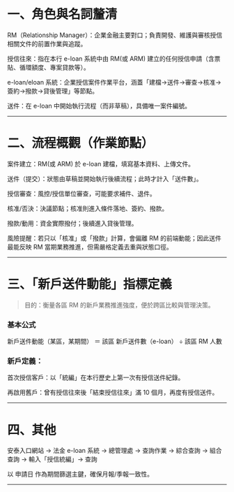 # 一、角色與名詞釐清

RM（Relationship Manager）：企業金融主要對口；負責開發、維護與審核授信相關文件的前置作業與追蹤。

授信往來：指在本行 e-loan 系統中由 RM(或 ARM) 建立的任何授信申請（含票貼、循環額度、專案貸款等）。

e-loan/eloan 系統：企業授信案件作業平台，涵蓋「建檔→送件→審查→核准→簽約→撥款→貸後管理」等節點。

送件：在 e-loan 中開始執行流程（而非草稿），具備唯一案件編號。

---

# 二、流程概觀（作業節點）

案件建立：RM(或 ARM) 於 e-loan 建檔，填寫基本資料、上傳文件。

送件（提交）：狀態由草稿並開始執行後續流程；此時才計入「送件數」。

授信審查：風控/授信單位審查，可能要求補件、退件。

核准/否決：決議節點；核准則進入條件落地、簽約、撥款。

撥款/動用：資金實際撥付；後續進入貸後管理。

風險提醒：若只以「核准」或「撥款」計算，會偏離 RM 的前端動能；因此送件最能反映 RM 當期業務推進，但需嚴格定義去重與狀態口徑。

---

# 三、「新戶送件動能」指標定義

> 目的：衡量各區 RM 的新戶業務推進強度，便於跨區比較與管理決策。

### 基本公式

新戶送件動能（某區，某期間）
＝ 該區 新戶送件數（e-loan） ÷ 該區 RM 人數

### 新戶定義：

首次授信客戶：以「統編」在本行歷史上第一次有授信送件紀錄。

再啟用舊戶：曾有授信往來後「結束授信往來」滿 10 個月，再度有授信送件。

---

# 四、其他

安泰入口網站 → 法金 e-loan 系統 → 總管理處 → 查詢作業 → 綜合查詢 → 組合查詢 → 輸入「授信統編」→ 查詢

以 申請日 作為期間篩選主鍵，確保月報/季報一致性。

---